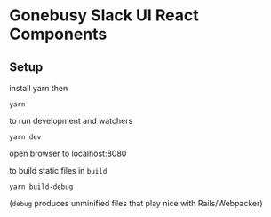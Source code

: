 # Gonebusy Slack UI React Components

## Setup

install yarn then

`yarn`

to run development and watchers

`yarn dev  `

open browser to localhost:8080

to build static files in `build`

`yarn build-debug`

(`debug` produces unminified files that play nice with Rails/Webpacker)
